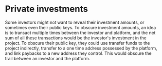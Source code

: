 # Private investments

Some investors might not want to reveal their investment amounts, or sometimes even their public keys. To obscure investment amounts, an idea is to transact multiple times between the investor and platform, and the net sum of all these transactions would be the investor's investment in the project. To obscure their public key, they could use transfer funds to the project indirectly, transfer to a one time address possessed by the platform, and link paybacks to a new address they control. This would obscure the trail between an investor and the platform.

